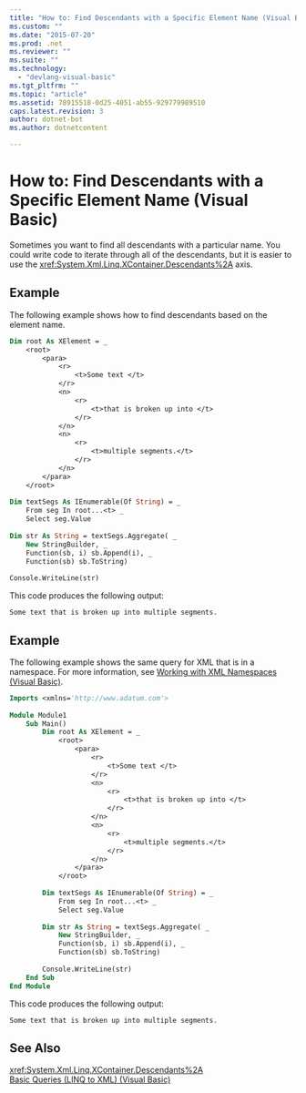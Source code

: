 ```yaml
---
title: "How to: Find Descendants with a Specific Element Name (Visual Basic) | Microsoft Docs"
ms.custom: ""
ms.date: "2015-07-20"
ms.prod: .net
ms.reviewer: ""
ms.suite: ""
ms.technology: 
  - "devlang-visual-basic"
ms.tgt_pltfrm: ""
ms.topic: "article"
ms.assetid: 78915518-0d25-4051-ab55-929779989510
caps.latest.revision: 3
author: dotnet-bot
ms.author: dotnetcontent

---
```

# How to: Find Descendants with a Specific Element Name (Visual Basic)
Sometimes you want to find all descendants with a particular name. You could write code to iterate through all of the descendants, but it is easier to use the <xref:System.Xml.Linq.XContainer.Descendants%2A> axis.  
  
## Example  
 The following example shows how to find descendants based on the element name.  
  
```vb  
Dim root As XElement = _  
    <root>  
        <para>  
            <r>  
                <t>Some text </t>  
            </r>  
            <n>  
                <r>  
                    <t>that is broken up into </t>  
                </r>  
            </n>  
            <n>  
                <r>  
                    <t>multiple segments.</t>  
                </r>  
            </n>  
        </para>  
    </root>  
  
Dim textSegs As IEnumerable(Of String) = _  
    From seg In root...<t> _  
    Select seg.Value  
  
Dim str As String = textSegs.Aggregate( _  
    New StringBuilder, _  
    Function(sb, i) sb.Append(i), _  
    Function(sb) sb.ToString)  
  
Console.WriteLine(str)  
```  
  
 This code produces the following output:  
  
```  
Some text that is broken up into multiple segments.  
```  
  
## Example  
 The following example shows the same query for XML that is in a namespace. For more information, see [Working with XML Namespaces (Visual Basic)](../../../../visual-basic/programming-guide/concepts/linq/working-with-xml-namespaces.md).  
  
```vb  
Imports <xmlns='http://www.adatum.com'>  
  
Module Module1  
    Sub Main()  
        Dim root As XElement = _  
            <root>  
                <para>  
                    <r>  
                        <t>Some text </t>  
                    </r>  
                    <n>  
                        <r>  
                            <t>that is broken up into </t>  
                        </r>  
                    </n>  
                    <n>  
                        <r>  
                            <t>multiple segments.</t>  
                        </r>  
                    </n>  
                </para>  
            </root>  
  
        Dim textSegs As IEnumerable(Of String) = _  
            From seg In root...<t> _  
            Select seg.Value  
  
        Dim str As String = textSegs.Aggregate( _  
            New StringBuilder, _  
            Function(sb, i) sb.Append(i), _  
            Function(sb) sb.ToString)  
  
        Console.WriteLine(str)  
    End Sub  
End Module  
```  
  
 This code produces the following output:  
  
```  
Some text that is broken up into multiple segments.  
```  
  
## See Also  
 <xref:System.Xml.Linq.XContainer.Descendants%2A>   
 [Basic Queries (LINQ to XML) (Visual Basic)](../../../../visual-basic/programming-guide/concepts/linq/basic-queries-linq-to-xml.md)